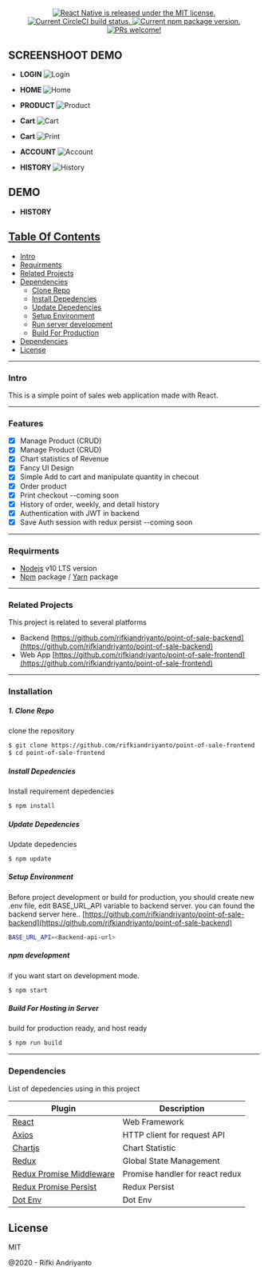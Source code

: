 <h1 align="center">
  <a href="https://wayahngopi.rf.gd/">
  </a>
</h1>

<p align="center">
  <a href="https://github.com/facebook/react-native/blob/master/LICENSE">
    <img src="https://img.shields.io/badge/license-MIT-blue.svg" alt="React Native is released under the MIT license." />
  </a>
  <a href="https://circleci.com/gh/facebook/react-native">
    <img src="https://circleci.com/gh/facebook/react-native.svg?style=shield" alt="Current CircleCI build status." />
  </a>
  <a href="https://www.npmjs.org/package/react-native">
    <img src="https://badge.fury.io/js/react-native.svg" alt="Current npm package version." />
  </a>
  <a href="https://reactnative.dev/docs/contributing">
    <img src="https://img.shields.io/badge/PRs-welcome-brightgreen.svg" alt="PRs welcome!" />
  </a>
</p>

## SCREENSHOOT DEMO
- <b>LOGIN </b>
![Login](Images/78211824-4655af80-74d8-11ea-837b-595ea448ffc1.jpg)

- <b> HOME </b>
![Home](Images/78211864-608f8d80-74d8-11ea-9336-0a2519708ca8.jpg)

- <b> PRODUCT </b>
![Product](Images/78211903-7e5cf280-74d8-11ea-9444-c799604adece.jpg)

- <b> Cart </b>
![Cart](Images/78211928-903e9580-74d8-11ea-8023-84147c5a502f.jpg)

- <b> Cart </b>
![Print](Images/78211928-903e9580-74d8-11ea-8023-84147c5a502f.jpg)

- <b> ACCOUNT </b>
![Account](Images/78211946-a0567500-74d8-11ea-8cc7-d9a6ef1a10e9.jpg)

- <b> HISTORY </b>
![History](Images/78211961-ab110a00-74d8-11ea-810e-2588002c531d.jpg)

## DEMO
- <b> HISTORY </b>
 <a href="https://wayahngopi.rf.gd/">

## Table Of Contents

*  [Intro](#Intro)
*  [Requirments](#Requirments)
*  [Related Projects](#Related-Projects)
*  [Dependencies](#Dependencies)
    *  [Clone Repo](#Clone-Repo)
    *  [Install Depedencies](#Install-Depedencies)
    *  [Update Depedencies](#Update-Depedencies)
    *  [Setup Environment](#Setup-Environment)
    *  [Run server development](#Run-server-development)
    *  [Build For Production](#Build-For-Production)
* [Dependencies](#Dependencies)
* [License](#License)
___
### Intro

This is a simple point of sales web application made with React.

___
### Features
- [x] Manage Product (CRUD)
- [x] Manage Product (CRUD)
- [x] Chart statistics of Revenue
- [x] Fancy UI Design
- [x] Simple Add to cart and manipulate quantity in checout
- [x] Order product
- [x] Print checkout --coming soon
- [x] History of order, weekly, and detail history
- [x] Authentication with JWT in backend
- [x] Save Auth session with redux persist --coming soon
___
### Requirments

* [Nodejs](https://nodejs.org/en/) v10 LTS version
* [Npm](https://www.npmjs.com/get-npm) package / [Yarn](https://yarnpkg.com/lang/en/docs/install/#mac-stable) package
___

### Related Projects
This project is related to several platforms

* Backend [https://github.com/rifkiandriyanto/point-of-sale-backend](https://github.com/rifkiandriyanto/point-of-sale-backend)
* Web App [https://github.com/rifkiandriyanto/point-of-sale-frontend](https://github.com/rifkiandriyanto/point-of-sale-frontend)
___

### Installation

##### 1. Clone Repo
clone the repository

```sh
$ git clone https://github.com/rifkiandriyanto/point-of-sale-frontend
$ cd point-of-sale-frontend
```

##### Install Depedencies
Install requirement depedencies

```sh
$ npm install
```

##### Update Depedencies
Update depedencies

```sh
$ npm update
```

##### Setup Environment
Before project development or build for production, you should create new .env file, edit BASE_URL_API variable to backend server. you can found the backend server here.. [https://github.com/rifkiandriyanto/point-of-sale-backend](https://github.com/rifkiandriyanto/point-of-sale-backend)

```sh
BASE_URL_API=<Backend-api-url>
```

##### npm development
if you want start on development mode.

```sh
$ npm start
```


##### Build For Hosting in Server
build for production ready, and host ready

```sh
$ npm run build
```
___

### Dependencies

List of depedencies using in this project

| Plugin | Description |
| ------ | ------ |
| [React](https://facebook.github.io/react-native/) | Web Framework |
| [Axios](https://github.com/axios/axios) | HTTP client for request API |
| [Chartjs](https://www.npmjs.com/package/react-native-chart-kit) | Chart Statistic |
| [Redux](https://redux.js.org) | Global State Management |
| [Redux Promise Middleware](https://www.npmjs.com/package/redux-promise-middleware) | Promise handler for react redux 
| [Redux Promise Persist](https://www.npmjs.com/package/redux-promise-middleware) | Redux Persist
| [Dot Env](https://www.npmjs.com/package/redux-promise-middleware) | Dot Env

License
----

MIT


@2020 - Rifki Andriyanto
